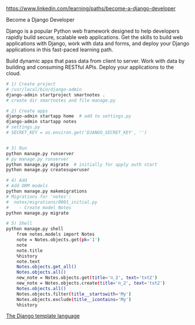 https://www.linkedin.com/learning/paths/become-a-django-developer

Become a Django Developer

Django is a popular Python web framework designed to help developers rapidly build secure, scalable web applications. Get the skills to build web applications with Django, work with data and forms, and deploy your Django applications in this fast-paced learning path.

Build dynamic apps that pass data from client to server.
Work with data by building and consuming RESTful APIs.
Deploy your applications to the cloud.

```sh
# 1) Create project
# /usr/local/bin/django-admin
django-admin startproject smartnotes .
# create dir smartnotes and file manage.py

# 2) Create apps 
django-admin startapp home  # add to settings.py
django-admin startapp notes
# settings.py
# SECRET_KEY = os.environ.get('DJANGO_SECRET_KEY', '')


# 3) Run
python manage.py runserver
# py manage.py runserver
python manage.py migrate  # initially for apply auth start
python manage.py createsuperuser

# 4) Add
# Add ORM models
python manage.py makemigrations
# Migrations for 'notes':
#  notes/migrations/0001_initial.py
#    - Create model Notes
python manage.py migrate

# 5) Shell
python manage.py shell
    from notes.models import Notes
    note = Notes.objects.get(pk='1')
    note
    note.title
    %history
    note.text
    Notes.objects.get_all()
    Notes.objects.all()
    new_note = Notes.objects.get(title='n_2', text='txt2')
    new_note = Notes.objects.create(title='n_2', text='txt2')
    Notes.objects.all()
    Notes.objects.filter(title__startswith='My')
    Notes.objects.exclude(title__icontains='My')
    %history

```
[The Django template language](https://docs.djangoproject.com/en/4.1/ref/templates/language/)
